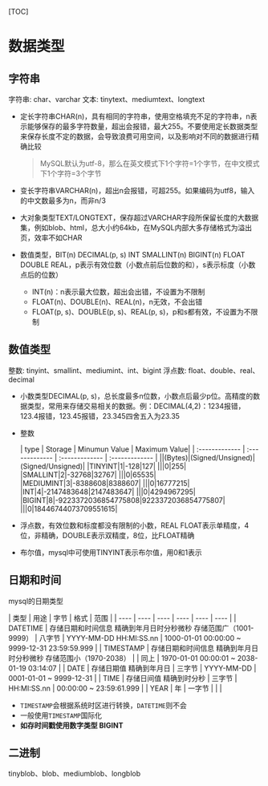 [TOC]

# 数据类型

## 字符串
字符串: char、varchar
文本: tinytext、mediumtext、longtext

- 定长字符串CHAR(n)，具有相同的字符串，使用空格填充不足的字符串，n表示能够保存的最多字符数量，超出会报错，最大255。不要使用定长数据类型来保存长度不定的数据，会导致浪费可用空间，以及影响对不同的数据进行精确比较
    
    > MySQL默认为utf-8，那么在英文模式下1个字符=1个字节，在中文模式下1个字符=3个字节
    
- 变长字符串VARCHAR(n)，超出n会报错，可超255。如果编码为utf8，输入的中文数最多为n，而非n/3
- 大对象类型TEXT/LONGTEXT，保存超过VARCHAR字段所保留长度的大数据集，例如blob、html，总大小约64kb，在MySQL内部大多存储格式为溢出页，效率不如CHAR
- 数值类型，BIT(n) DECIMAL(p, s) INT SMALLINT(n) BIGINT(n) FLOAT DOUBLE REAL，p表示有效位数（小数点前后位数的和），s表示标度（小数点后的位数）
    - INT(n)：n表示最大位数，超出会出错，不设置为不限制
    - FLOAT(n)、DOUBLE(n)、REAL(n)，n无效，不会出错
    - FLOAT(p, s)、DOUBLE(p, s)、REAL(p, s)，p和s都有效，不设置为不限制

## 数值类型
整数: tinyint、smallint、mediumint、int、bigint
浮点数: float、double、real、decimal

- 小数类型DECIMAL(p, s)，总长度最多n位数，小数点后最少p位。高精度的数据类型，常用来存储交易相关的数据。例：DECIMAL(4,2)：1234报错，123.4报错，123.45报错，23.345四舍五入为23.35
- 整数

    | type | Storage | Minumun Value | Maximum Value|
| :------------- | :------------- | :------------- | :------------- |
||(Bytes)|(Signed/Unsigned)|(Signed/Unsigned)|
|TINYINT|1|-128|127|
|||0|255|
|SMALLINT|2|-32768|32767|
|||0|65535|
|MEDIUMINT|3|-8388608|8388607|
|||0|16777215|
|INT|4|-2147483648|2147483647|
|||0|4294967295|
|BIGINT|8|-9223372036854775808|9223372036854775807|
|||0|18446744073709551615|

- 浮点数，有效位数和标度都没有限制的小数，REAL FLOAT表示单精度，4位，非精确，DOUBLE表示双精度，8位，比FLOAT精确
- 布尔值，mysql中可使用TINYINT表示布尔值，用0和1表示

## 日期和时间
mysql的日期类型

| 类型 | 用途 | 字节  | 格式 | 范围 | 
| ---- | ---- | ----  | ---- | ---- | ---- |
| DATETIME | 存储日期和时间信息 精确到年月日时分秒微秒 存储范围广（1001-9999） | 八字节   | YYYY-MM-DD HH:MI:SS.nn | 1000-01-01 00:00:00 ~ 9999-12-31 23:59:59.999 |
| TIMESTAMP | 存储日期和时间信息 精确到年月日时分秒微秒 存储范围小（1970-2038） | | 同上 | 1970-01-01 00:00:01 ~ 2038-01-19 03:14:07 |
| DATE | 存储日期值 精确到年月日 | 三字节  | YYYY-MM-DD | 0001-01-01 ~ 9999-12-31 |
| TIME | 存储日间值 精确到时分秒 | 三字节 | HH:MI:SS.nn | 00:00:00 ~ 23:59:61.999 |
| YEAR | 年 | 一字节 |  |  |

- `TIMESTAMP`会根据系统时区进行转换，`DATETIME`则不会
- 一般使用`TIMESTAMP`国际化
- **如存时间戳使用数字类型 BIGINT**

## 二进制
tinyblob、blob、mediumblob、longblob